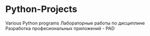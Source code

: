 # Python-Projects
Various Python programs
Лабораторные работы по дисциплине Разработка професиональных приложений - PAD
